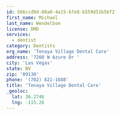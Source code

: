```yaml
---
id: 566ccd9d-80a0-4a15-b7e8-b559d51b5bf2
first_name: Michael
last_name: Wendelboe
license: DMD
services:
  - dentist
category: Dentists
org_name: 'Tenaya Village Dental Care'
address: '7260 W Azure Dr '
city: 'Las Vegas'
state: NV
zip: '89130'
phone: '(702) 821-1688'
title: 'Tenaya Village Dental Care'
_geoloc:
  lat: 36.2746
  lng: -115.26
---
```

